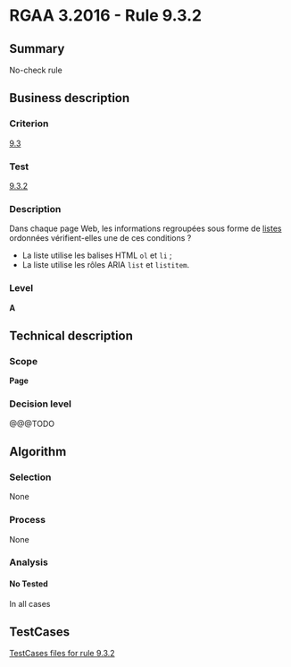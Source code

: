 # RGAA 3.2016 - Rule 9.3.2

## Summary
No-check rule


## Business description

### Criterion
[9.3](http://references.modernisation.gouv.fr/rgaa-accessibilite/2016/criteres.html#crit-9-3)

### Test
[9.3.2](http://references.modernisation.gouv.fr/rgaa-accessibilite/2016/criteres.html#test-9-3-2)

### Description
<div lang="fr">Dans chaque page Web, les informations regroup&#xE9;es sous forme de <a href="http://references.modernisation.gouv.fr/rgaa-accessibilite/2016/glossaire.html#listes">listes</a> ordonn&#xE9;es v&#xE9;rifient-elles une de ces conditions&nbsp;? <ul><li>La liste utilise les balises HTML <code lang="en">ol</code> et <code lang="en">li</code>&nbsp;;</li> <li>La liste utilise les r&#xF4;les ARIA <code lang="en">list</code> et <code lang="en">listitem</code>.</li> </ul></div>

### Level
**A**


## Technical description

### Scope
**Page**

### Decision level
@@@TODO


## Algorithm

### Selection
None

### Process
None

### Analysis

#### No Tested
In all cases


##  TestCases

[TestCases files for rule 9.3.2](https://github.com/Asqatasun/Asqatasun/tree/develop/rules/rules-rgaa3.2016/src/test/resources/testcases/rgaa32016/Rgaa32016Rule090302/)


